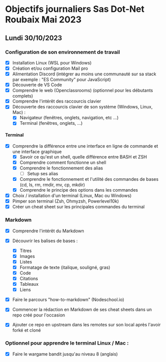 # Objectifs journaliers Sas Dot-Net Roubaix Mai 2023

## Lundi 30/10/2023

### Configuration de son environnement de travail

- [x] Installation Linux (WSL pour Windows)
- [x] Création et/ou configuration Mail pro
- [x] Alimentation Discord (intégrer au moins une communauté sur sa stack par exemple : "ES Community" pour JavaScript)
- [x] Découverte de VS Code
- [x] Comprendre le web (Openclassrooms) (optionnel pour les débutants complets)
- [x] Comprendre l'intérêt des raccourcis clavier
- [x] Découverte des raccourcis clavier de son système (Windows, Linux, Mac) :
  - [x] Navigateur (fenêtres, onglets, navigation, etc …)
  - [x] Terminal (fenêtres, onglets, …)

#### Terminal

- [x] Comprendre la différence entre une interface en ligne de commande et une interface graphique
  - [x] Savoir ce qu'est un shell, quelle différence entre BASH et ZSH
  - [x] Comprendre comment fonctionne un shell
  - [x] Comprendre le fonctionnement des alias
    - [ ] Setup ses alias
  - [x] Comprendre le fonctionnement et l'utilité des commandes de bases (cd, ls, rm, rmdir, mv, cp, mkdir)
  - [x] Comprendre le principe des options dans les commandes
- [x] Choix / installation d'un terminal (Linux, Mac ou Windows)
- [x] Pimper son terminal (Zsh, Ohmyzsh, Powerlevel10k)
- [x] Créer un cheat sheet sur les principales commandes du terminal

### Markdown

- [x] Comprendre l'intérêt du Markdown
- [x] Découvrir les balises de bases :
  - [x] Titres
  - [x] Images
  - [x] Listes
  - [x] Formatage de texte (italique, souligné, gras)
  - [x] Code
  - [x] Citations
  - [x] Tableaux
  - [x] Liens
- [x] Faire le parcours "how-to-markdown" (Nodeschool.io)

- [x] Commencer la rédaction en Markdown de ses cheat sheets dans un repo créé pour l'occasion
- [x] Ajouter ce repo en upstream dans les remotes sur son local après l'avoir forké et cloné

### Optionnel pour apprendre le terminal Linux / Mac :

- [x] Faire le wargame bandit jusqu'au niveau 8 (anglais)
